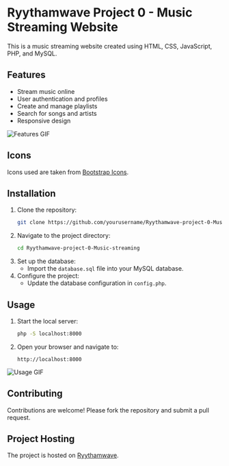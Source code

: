 # Ryythamwave Project 0 - Music Streaming Website

This is a music streaming website created using HTML, CSS, JavaScript, PHP, and MySQL.


## Features

- Stream music online
- User authentication and profiles
- Create and manage playlists
- Search for songs and artists
- Responsive design

![Features GIF](path/to/features.gif)

## Icons

Icons used are taken from [Bootstrap Icons](https://icons.getbootstrap.com/).

## Installation

1. Clone the repository:
   ```bash
   git clone https://github.com/yourusername/Ryythamwave-project-0-Music-streaming.git
   ```
2. Navigate to the project directory:
   ```bash
   cd Ryythamwave-project-0-Music-streaming
   ```
3. Set up the database:
   - Import the `database.sql` file into your MySQL database.
4. Configure the project:
   - Update the database configuration in `config.php`.

## Usage

1. Start the local server:
   ```bash
   php -S localhost:8000
   ```
2. Open your browser and navigate to:
   ```
   http://localhost:8000
   ```

![Usage GIF](path/to/usage.gif)

## Contributing

Contributions are welcome! Please fork the repository and submit a pull request.

## Project Hosting

The project is hosted on [Ryythamwave](http://www.ryythamwave.free.nf/).


